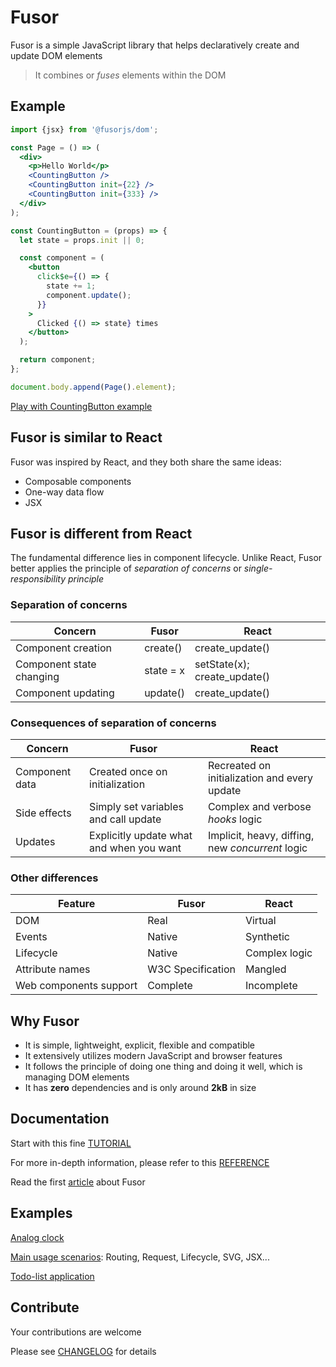 # Fusor

Fusor is a simple JavaScript library that helps declaratively create and update DOM elements

> It combines or _fuses_ elements within the DOM

## Example

```jsx
import {jsx} from '@fusorjs/dom';

const Page = () => (
  <div>
    <p>Hello World</p>
    <CountingButton />
    <CountingButton init={22} />
    <CountingButton init={333} />
  </div>
);

const CountingButton = (props) => {
  let state = props.init || 0;

  const component = (
    <button
      click$e={() => {
        state += 1;
        component.update();
      }}
    >
      Clicked {() => state} times
    </button>
  );

  return component;
};

document.body.append(Page().element);
```

[Play with CountingButton example](https://codesandbox.io/s/fusor-intro-jsx-r96fgd?file=/src/index.tsx)

## Fusor is similar to React

Fusor was inspired by React, and they both share the same ideas:

- Composable components
- One-way data flow
- JSX

## Fusor is different from React

The fundamental difference lies in component lifecycle. Unlike React, Fusor better applies the principle of _separation of concerns_ or _single-responsibility principle_

### Separation of concerns

| Concern                  | Fusor     | React                        |
| ------------------------ | --------- | ---------------------------- |
| Component creation       | create()  | create_update()              |
| Component state changing | state = x | setState(x); create_update() |
| Component updating       | update()  | create_update()              |

### Consequences of separation of concerns

| Concern        | Fusor                                    | React                                            |
| -------------- | ---------------------------------------- | ------------------------------------------------ |
| Component data | Created once on initialization           | Recreated on initialization and every update     |
| Side effects   | Simply set variables and call update     | Complex and verbose _hooks_ logic                |
| Updates        | Explicitly update what and when you want | Implicit, heavy, diffing, new _concurrent_ logic |

### Other differences

| Feature                | Fusor             | React         |
| ---------------------- | ----------------- | ------------- |
| DOM                    | Real              | Virtual       |
| Events                 | Native            | Synthetic     |
| Lifecycle              | Native            | Complex logic |
| Attribute names        | W3C Specification | Mangled       |
| Web components support | Complete          | Incomplete    |

## Why Fusor

- It is simple, lightweight, explicit, flexible and compatible
- It extensively utilizes modern JavaScript and browser features
- It follows the principle of doing one thing and doing it well, which is managing DOM elements
- It has **zero** dependencies and is only around **2kB** in size

## Documentation

Start with this fine [TUTORIAL](TUTORIAL.md)

For more in-depth information, please refer to this [REFERENCE](REFERENCE.md)

Read the first [article](https://gist.github.com/isumix/48b9de9c40ca5498d10224ca63f4876d) about Fusor

## Examples

[Analog clock](https://codesandbox.io/s/fusor-analog-clock-jsx-hqs5x9?file=/src/index.tsx)

[Main usage scenarios](https://fusorjs.github.io/tutorial/): Routing, Request, Lifecycle, SVG, JSX...

[Todo-list application](https://github.com/fusorjs/todomvc#readme)

## Contribute

Your contributions are welcome

Please see [CHANGELOG](CHANGELOG.md) for details
